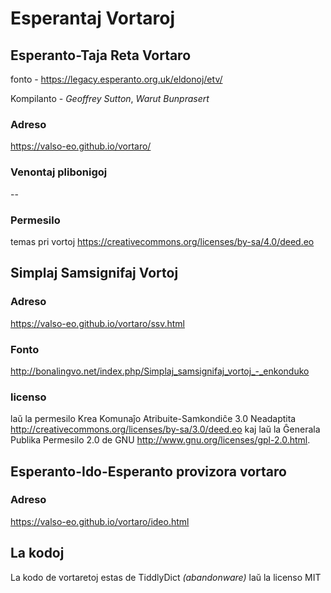 # Esperantaj Vortaroj

## Esperanto-Taja Reta Vortaro
fonto - <https://legacy.esperanto.org.uk/eldonoj/etv/>

Kompilanto - _Geoffrey Sutton_, _Warut Bunprasert_
### Adreso
<https://valso-eo.github.io/vortaro/>
### Venontaj plibonigoj
--
### Permesilo
temas pri vortoj
<https://creativecommons.org/licenses/by-sa/4.0/deed.eo>

## Simplaj Samsignifaj Vortoj
### Adreso 
<https://valso-eo.github.io/vortaro/ssv.html>
### Fonto 
<http://bonalingvo.net/index.php/Simplaj_samsignifaj_vortoj_-_enkonduko>

### licenso
laŭ la permesilo Krea Komunaĵo Atribuite-Samkondiĉe 3.0 Neadaptita <http://creativecommons.org/licenses/by-sa/3.0/deed.eo> kaj laŭ la Ĝenerala Publika Permesilo 2.0 de GNU <http://www.gnu.org/licenses/gpl-2.0.html>.

## Esperanto-Ido-Esperanto provizora vortaro
### Adreso
<https://valso-eo.github.io/vortaro/ideo.html>

## La kodoj
La kodo de vortaretoj estas de TiddlyDict *(abandonware)* laŭ la licenso MIT
